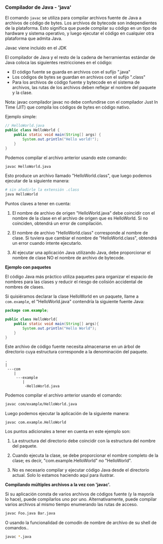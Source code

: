 ### Compilador de Java - 'java'


El comando `javac` se utiliza para compilar archivos fuente de Java a archivos de código de bytes. Los archivos de bytecode son independientes de la plataforma. Esto significa que puede compilar su código en un tipo de hardware y sistema operativo, y luego ejecutar el código en cualquier otra plataforma que admita Java.

Javac viene incluido en el JDK

El compilador de Java y el resto de la cadena de herramientas estándar de Java coloca las siguientes restricciones en el código: 


- El código fuente se guarda en archivos con el sufijo ".java"
- Los códigos de bytes se guardan en archivos con el sufijo ".class"
- Para los archivos de código fuente y bytecode en el sistema de archivos, las rutas de los archivos deben reflejar el nombre del paquete y la clase.

Nota: javac compilador javac no debe confundirse con el compilador  Just In Time (JIT) que compila los códigos de bytes en código nativo.

Ejemplo simple:

```java
// HelloWorld.java
public class HelloWorld {
    public static void main(String[] args) {
        System.out.println("Hello world!");
    }
}
```

Podemos compilar el archivo anterior usando este comando:

```cmd
javac HelloWorld.java
```

Esto produce un archivo llamado "HelloWorld.class", que luego podemos ejecutar de la siguiente manera:

```bash
# sin añadirle la extensión .class
java HelloWorld
```

Puntos claves a tener en cuenta:

1. El nombre de archivo de origen "HelloWorld.java" debe coincidir con el nombre de la clase en el archivo de origen que  es HelloWorld. Si no coinciden, obtendrá un error de compilación.

2. El nombre de archivo "HelloWorld.class" corresponde al nombre de clase. Si tuviera que cambiar el nombre de "HelloWorld.class", obtendrá un error cuando intente ejecutarlo.

3. Al ejecutar una aplicación Java utilizando Java, debe proporcionar el nombre de clase NO el nombre de archivo de bytecode.

**Ejemplo con paquetes** 

El código Java más práctico utiliza paquetes para organizar el espacio de nombres para las clases y reducir el riesgo de colisión accidental de nombres de clases.

Si quisiéramos declarar la clase HelloWorld en un paquete, llame a `com.example`, el "HelloWorld.java" contendría la siguiente fuente Java:

```java
package com.example;

public class HelloWorld{
	public static void main(String[] args){
		System.out.println("Hello World");
	}
}
```

Este archivo de código fuente necesita almacenarse en un árbol de directorio cuya estructura corresponde a la denominación del paquete.

```
.
|
 ---com
    |
     ---example
        |
         -HelloWorld.java
```

Podemos compilar el archivo anterior usando el comando: 

```bash
javac com/example/HelloWorld.java
```

Luego podemos ejecutar la aplicación de la siguiente manera:


```
javac com.example.HelloWorld
```

Los puntos adicionales a tener en cuenta en este ejemplo son:

1. La estructura del directorio debe coincidir con la estructura del nombre del paquete.

2. Cuando ejecuta la clase, se debe proporcionar el nombre completo de la clase; es decir, "com.example.HelloWorld" no "HelloWorld".

3. No es necesario compilar y ejecutar código Java desde el directorio actual. Solo lo estamos haciendo aquí para ilustrar.


**Compilando múltiples archivos a la vez con 'javac'.**

Si su aplicación consta de varios archivos de códigos fuente (y la mayoría lo hace), puede compilarlos uno por uno. Alternativamente, puede compilar varios archivos al mismo tiempo enumerando las rutas de acceso.

```bash
javac Foo.java Bar.java
```

O usando la funcionalidad de comodín de nombre de archivo de su shell de comandos..

```bash
javac *.java
```